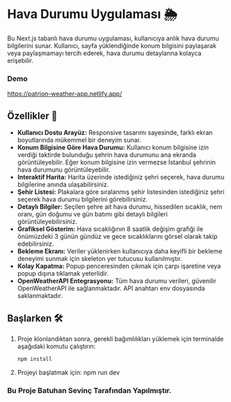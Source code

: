 
# Hava Durumu Uygulaması 🌦️

Bu Next.js tabanlı hava durumu uygulaması, kullanıcıya anlık hava durumu bilgilerini sunar. Kullanıcı, sayfa yüklendiğinde konum bilgisini paylaşarak veya paylaşmamayı tercih ederek, hava durumu detaylarına kolayca erişebilir.

### Demo 

https://patrion-weather-app.netlify.app/

## Özellikler 🚀

- **Kullanıcı Dostu Arayüz:** Responsive tasarımı sayesinde, farklı ekran boyutlarında mükemmel bir deneyim sunar.
- **Konum Bilgisine Göre Hava Durumu:** Kullanıcı konum bilgisine izin verdiği taktirde bulunduğu şehrin hava durumunu ana ekranda görüntüleyebilir. Eğer konum bilgisine izin vermezse İstanbul şehrinin hava durumunu görüntüleyebilir.
- **Interaktif Harita:** Harita üzerinde istediğiniz şehri seçerek, hava durumu bilgilerine anında ulaşabilirsiniz.
- **Şehir Listesi:** Plakalara göre sıralanmış şehir listesinden istediğiniz şehri seçerek hava durumu bilgilerini görebilirsiniz.
- **Detaylı Bilgiler:** Seçilen şehre ait hava durumu, hissedilen sıcaklık, nem oranı, gün doğumu ve gün batımı gibi detaylı bilgileri görüntüleyebilirsiniz.
- **Grafiksel Gösterim:** Hava sıcaklığının 8 saatlik değişim grafiği ile önümüzdeki 3 günün gündüz ve gece sıcaklıklarını görsel olarak takip edebilirsiniz.
- **Bekleme Ekranı:** Veriler yüklenirken kullanıcıya daha keyifli bir bekleme deneyimi sunmak için skeleton yer tutucusu kullanılmıştır.
- **Kolay Kapatma:** Popup penceresinden çıkmak için çarpı işaretine veya popup dışına tıklamak yeterlidir.
- **OpenWeatherAPI Entegrasyonu:** Tüm hava durumu verileri, güvenilir OpenWeatherAPI ile sağlanmaktadır. API anahtarı env dosyasında saklanmaktadır.

## Başlarken 🛠️

1. Proje klonlandıktan sonra, gerekli bağımlılıkları yüklemek için terminalde aşağıdaki komutu çalıştırın:

   ```bash
   npm install
1. Projeyi başlatmak için:
  npm run dev

### Bu Proje Batuhan Sevinç Tarafından Yapılmıştır.